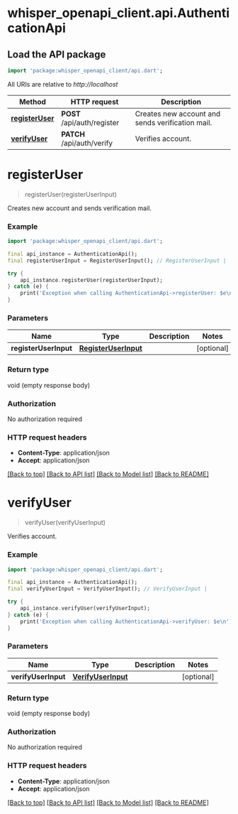 # whisper_openapi_client.api.AuthenticationApi

## Load the API package
```dart
import 'package:whisper_openapi_client/api.dart';
```

All URIs are relative to *http://localhost*

Method | HTTP request | Description
------------- | ------------- | -------------
[**registerUser**](AuthenticationApi.md#registeruser) | **POST** /api/auth/register | Creates new account and sends verification mail.
[**verifyUser**](AuthenticationApi.md#verifyuser) | **PATCH** /api/auth/verify | Verifies account.


# **registerUser**
> registerUser(registerUserInput)

Creates new account and sends verification mail.

### Example
```dart
import 'package:whisper_openapi_client/api.dart';

final api_instance = AuthenticationApi();
final registerUserInput = RegisterUserInput(); // RegisterUserInput | 

try {
    api_instance.registerUser(registerUserInput);
} catch (e) {
    print('Exception when calling AuthenticationApi->registerUser: $e\n');
}
```

### Parameters

Name | Type | Description  | Notes
------------- | ------------- | ------------- | -------------
 **registerUserInput** | [**RegisterUserInput**](RegisterUserInput.md)|  | [optional] 

### Return type

void (empty response body)

### Authorization

No authorization required

### HTTP request headers

 - **Content-Type**: application/json
 - **Accept**: application/json

[[Back to top]](#) [[Back to API list]](../README.md#documentation-for-api-endpoints) [[Back to Model list]](../README.md#documentation-for-models) [[Back to README]](../README.md)

# **verifyUser**
> verifyUser(verifyUserInput)

Verifies account.

### Example
```dart
import 'package:whisper_openapi_client/api.dart';

final api_instance = AuthenticationApi();
final verifyUserInput = VerifyUserInput(); // VerifyUserInput | 

try {
    api_instance.verifyUser(verifyUserInput);
} catch (e) {
    print('Exception when calling AuthenticationApi->verifyUser: $e\n');
}
```

### Parameters

Name | Type | Description  | Notes
------------- | ------------- | ------------- | -------------
 **verifyUserInput** | [**VerifyUserInput**](VerifyUserInput.md)|  | [optional] 

### Return type

void (empty response body)

### Authorization

No authorization required

### HTTP request headers

 - **Content-Type**: application/json
 - **Accept**: application/json

[[Back to top]](#) [[Back to API list]](../README.md#documentation-for-api-endpoints) [[Back to Model list]](../README.md#documentation-for-models) [[Back to README]](../README.md)

